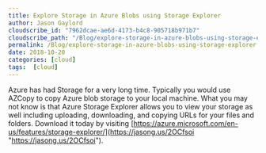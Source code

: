 ```yaml
---
title: Explore Storage in Azure Blobs using Storage Explorer
author: Jason Gaylord
cloudscribe_id: "7962dcae-ae6d-4173-b4c8-905718b971b7"
cloudscribe_path: "/Blog/explore-storage-in-azure-blobs-using-storage-explorer"
permalink: /Blog/explore-storage-in-azure-blobs-using-storage-explorer
date: 2018-10-20
categories: [cloud]
tags:  [cloud]
---
```


Azure has had Storage for a very long time. Typically you would use AZCopy to copy Azure blob storage to your local machine. What you may not know is that Azure Storage Explorer allows you to view your storage as well including uploading, downloading, and copying URLs for your files and folders. Download it today by visiting [https://azure.microsoft.com/en-us/features/storage-explorer/](https://jasong.us/2OCfsoi "https://jasong.us/2OCfsoi").